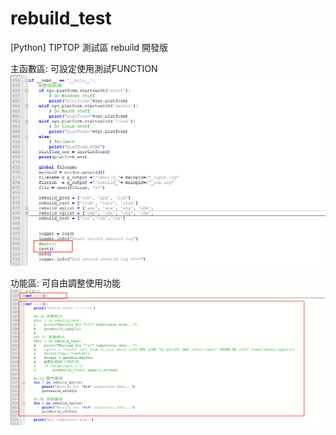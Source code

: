 # rebuild_test
[Python] TIPTOP 測試區 rebuild 開發版

主函數區: 可設定使用測試FUNCTION
![主函數段](https://github.com/m121752332/rebuild_test/blob/master/main.gif)

功能區: 可自由調整使用功能
![功能段](https://github.com/m121752332/rebuild_test/blob/master/function.gif)
